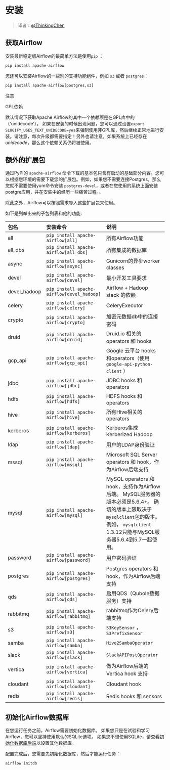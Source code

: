 # 安装

> 译者：[@ThinkingChen](https://github.com/cdmikechen)

## 获取Airflow

安装最新稳定版Airflow的最简单方法是使用`pip` ：

```py
pip install apache-airflow
```

您还可以安装Airflow的一些别的支持功能组件，例如 ``s3`` 或者 ``postgres``：

```py
pip install apache-airflow[postgres,s3]
```

注意

GPL依赖

默认情况下获取Apache Airflow的其中一个依赖项是在GPL库中的（'unidecode'）。 如果在安装的时候出现问题，您可以通过设置`export SLUGIFY_USES_TEXT_UNIDECODE=yes`来强制使用非GPL库，然后继续正常地进行安装。请注意，每次升级都需要指定！另外也请注意，如果系统上已经存在*unidecode*，那么这个依赖关系仍将被使用。

## 额外的扩展包

通过PyPI的 `apache-airflow` 命令下载的基本包只含有启动的基础部分内容。您可以根据您环境的需要下载您的扩展包。例如，如果您不需要连接Postgres，那么您就不需要使用yum命令安装 `postgres-devel`，或者在您使用的系统上面安装postgre应用，并在安装中的经历一些痛苦过程。。

除此之外，Airflow可以按照需求导入这些扩展包来使用。

如下是列举出来的子包列表和他的功能:

| 包名 | 安装命令 | 说明 |
| :------| :------ | :------ |
| all | `pip install apache-airflow[all]` | 所有Airflow功能 |
| all_dbs | `pip install apache-airflow[all_dbs]` | 所有集成的数据库 |
| async | `pip install apache-airflow[async]` | Gunicorn的异步worker classes |
| devel | `pip install apache-airflow[devel]` | 最小开发工具要求 |
| devel_hadoop | `pip install apache-airflow[devel_hadoop]` | Airflow + Hadoop stack 的依赖 |
| celery | `pip install apache-airflow[celery]` | CeleryExecutor |
| crypto | `pip install apache-airflow[crypto]` | 加密元数据db中的连接密码 |
| druid | `pip install apache-airflow[druid]` | Druid.io 相关的 operators 和 hooks |
| gcp_api | `pip install apache-airflow[gcp_api]` | Google 云平台 hooks 和operators（使用`google-api-python-client` ） |
| jdbc | `pip install apache-airflow[jdbc]` | JDBC hooks 和 operators |
| hdfs | `pip install apache-airflow[hdfs]` | HDFS hooks 和 operators |
| hive | `pip install apache-airflow[hive]` | 所有Hive相关的 operators |
| kerberos | `pip install apache-airflow[kerberos]` | Kerberos集成Kerberized Hadoop |
| ldap | `pip install apache-airflow[ldap]` | 用户的LDAP身份验证 |
| mssql | `pip install apache-airflow[mssql]` | Microsoft SQL Server operators 和 hook，作为Airflow后端支持 |
| mysql | `pip install apache-airflow[mysql]` | MySQL operators 和 hook，支持作为Airflow后端。 MySQL服务器的版本必须是5.6.4+。 确切的版本上限取决于`mysqlclient`包的版本。 例如， `mysqlclient` 1.3.12只能与MySQL服务器5.6.4到5.7一起使用。 |
| password | `pip install apache-airflow[password]` | 用户密码验证 |
| postgres | `pip install apache-airflow[postgres]` | Postgres operators 和 hook，作为Airflow后端支持 |
| qds | `pip install apache-airflow[qds]` | 启用QDS（Qubole数据服务）支持 |
| rabbitmq | `pip install apache-airflow[rabbitmq]` | rabbitmq作为Celery后端支持 |
| s3 | `pip install apache-airflow[s3]` | `S3KeySensor` ， `S3PrefixSensor` |
| samba | `pip install apache-airflow[samba]` | `Hive2SambaOperator` |
| slack | `pip install apache-airflow[slack]` | `SlackAPIPostOperator` |
| vertica | `pip install apache-airflow[vertica]` | 做为Airflow后端的 Vertica hook 支持 |
| cloudant | `pip install apache-airflow[cloudant]` | Cloudant hook  |
| redis | `pip install apache-airflow[redis]` | Redis hooks 和 sensors |

## 初始化Airflow数据库

在您运行任务之前，Airflow需要初始化数据库。 如果您只是在试验和学习Airflow，您可以坚持使用默认的SQLite选项。 如果您不想使用SQLite，请查看[初始化数据库后端](howto/initialize-database.html)以设置其他数据库。

配置完成后，您需要先初始化数据库，然后才能运行任务：

```py
airflow initdb
```
